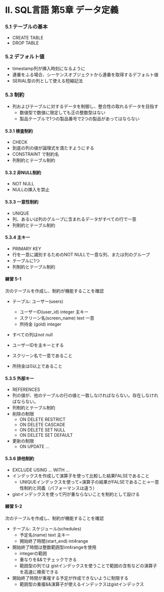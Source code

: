 II. SQL言語 第5章 データ定義
==================


### 5.1 テーブルの基本

- CREATE TABLE
- DROP TABLE

### 5.2 デフォルト値

- timestamp列が挿入時刻になるように
- 連番をふる場合、シーケンスオブジェクトから連番を取得するデフォルト値
- SERIAL型の列として使える短縮記法

### 5.3 制約

- 列およびテーブルに対するデータを制御し、整合性の取れるデータを目指す
    - 数値型で数値に限定しても正の整数型はない
    - 製品テーブルで1つの製品番号で2つの製品があってはならない

#### 5.3.1 検査制約

- CHECK
- 到底の列の値が論理式を満たすようにする
- CONSTRAINT で制約名
- 列制約とテーブル制約

#### 5.3.2 非NULL制約
- NOT NULL
- NULLの挿入を禁止

#### 5.3.3 一意性制約
- UNIQUE
- 列、あるいは列のグループに含まれるデータがすべての行で一意
- 列制約とテーブル制約

#### 5.3.4 主キー
- PRIMARY KEY
- 行を一意に識別するためのNOT NULLで一意な列、または列のグループ
- テーブルに1つ
- 列制約とテーブル制約

#### 練習 5-1

次のテーブルを作成し、制約が機能することを確認

- テーブル: ユーザー(users)
    - ユーザーID(user_id) integer 主キー
    - スクリーン名(screen_name) text 一意
    - 所持金 (gold) integer 

- すべての列はnot null
- ユーザーIDを主キーとする
- スクリーン名で一意であること
- 所持金は0以上であること

#### 5.3.5 外部キー

- REFERENCES
- 列の値が、他のテーブルの行の値と一致しなければならない。存在しなければならない。
- 列制約とテーブル制約
- 削除の制限
    - ON DELETE RESTRICT
    - ON DELETE CASCADE
    - ON DELETE SET NULL
    - ON DELETE SET DEFAULT
- 更新の制限
    - ON UPDATE ...

#### 5.3.6 排他制約

- EXCLUDE USING  ... WITH ...
- インデックスを作成して演算子を使って比較した結果FALSEであること
    - UNIQUEインデックスを使って=演算子の結果がFALSEであること→一意性制約と同義（パフォーマンスは違う）
- gistインデックスを使って円が重ならないことを制約として設ける


#### 練習 5-2

次のテーブルを作成し、制約が機能することを確認

- テーブル: スケジュール(schedules)
    - 予定名(name) text 主キー
    - 開始終了時間(start_end) int4range
- 開始終了時間は整数範囲型int4rangeを使用
    - integerの範囲
    - 重なりを&&でチェックできる
    - 範囲型の列では gistインデックスを使うことで範囲の含有などの演算子を高速に検索できる
- 開始終了時間が重複する予定が作成できないように制限する
    - 範囲型の重複&&演算子が使えるインデックスはgistインデックス

